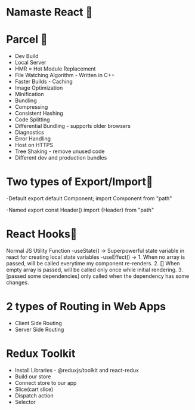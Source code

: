 # Namaste React 🚀

# Parcel 🚀
- Dev Build
- Local Server
- HMR = Hot Module Replacement
- File Watching Algorithm - Written in C++
- Faster Builds - Caching
- Image Optimization
- Minification
- Bundling
- Compressing
- Consistent Hashing
- Code Splitting
- Differential Bundling - supports older browsers
- Diagnostics
- Error Handling
- Host on HTTPS
- Tree Shaking - remove unused code
- Different dev and production bundles

# Two types of Export/Import🚀
-Default
export default Component;
import Component from "path"

-Named
export const Header()
import {Header} from "path"

# React Hooks🚀
Normal JS Utility Function
-useState() -> Superpowerful state variable in react for creating local state variables
-useEffect() -> 1. When no array is passed, will be called everytime my component re-renders.
                2. [] When empty array is passed, will be called only once while initial rendering.
                3. [passed some dependencies] only called when the dependency has some changes.

# 2 types of Routing in Web Apps
- Client Side Routing
- Server Side Routing
 

# Redux Toolkit
- Install Libraries - @reduxjs/toolkit and react-redux
- Build our store
- Connect store to our app
- Slice(cart slice)
- Dispatch action
- Selector